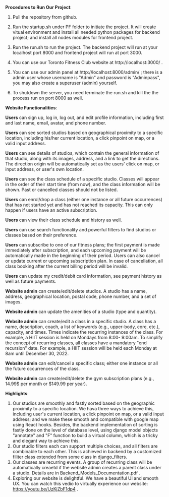**Procedures to Run Our Project**:

1. Pull the repository from github.

2. Run the startup.sh under PF folder to initiate the project. It will create vitual environment and install all needed python packages for backend project; and install all nodes modules for frontend project. 

3. Run the run.sh to run the project. The backend project will run at your localhost port 8000 and frontend project will run at port 3000.

4. You can use our Toronto Fitness Club website at http://localhost:3000/ .
5. You can use our admin panel at http://localhost:8000/admin/ ; there is a admin user whose username is "Admin" and password is "Adminpass", you may also create a superuser (admin) yourself.

6. To shutdown the server, you need terminate the run.sh and kill the the process run on port 8000 as well.



**Website Functionalities**:

**Users** can sign up, log in, log out, and edit profile information, including first and last name, email, avatar, and phone number.

**Users** can see sorted studios based on geographical proximity to a specific location, including his/her current location, a click pinpoint on map, or a valid input address. 

**Users** can see details of studios, which contain the general information of that studio, along with its images, address, and a link to get the directions. The direction origin will be automatically set as the users' click on map, or input address, or user's own location.

**Users** can see the class schedule of a specific studio. Classes will appear in the order of their start time (from now), and the class information will be shown. Past or cancelled classes should not be listed. 

**Users** can enrol/drop a class (either one instance or all future occurrences) that has not started yet and has not reached its capacity. This can only happen if users have an active subscription.

**Users** can view their class schedule and history as well.

**Users** can use search functionality and powerful filters to find studios or classes based on their preference.

**Users** can subscribe to one of our fitness plans; the first payment is made immediately after subscription, and each upcoming payment will be automatically made in the beginning of their period. Users can also cancel or update current or upcoming subscription plan. In case of cancellation, all class booking after the current billing period will be invalid.

**Users** can update my credit/debit card information, see payment history as well as future payments.



**Website admin** can create/edit/delete studios. A studio has a name, address, geographical location, postal code, phone number, and a set of images.

**Website admin** can update the amenities of a studio (type and quantity).

**Website admin** can create/edit a class in a specific studio. A class has a name, description, coach, a list of keywords (e.g., upper-body, core, etc.), capacity, and times. Times indicate the recurring instances of the class. For example, a HIIT session is held on Mondays from 8:00- 9:00am. To simplify the concept of recurring classes, all classes have a mandatory "end recursion" date. For example, a HIIT session will be held each Monday at 8am until December 30, 2022. 

**Website admin** can edit/cancel a specific class; either one instance or all the future occurrences of the class.

**Website admin** can create/edit/delete the gym subscription plans (e.g., 14.99$ per month or $149.99 per year).



**Highlights**:

1. Our studios are smoothly and fastly sorted based on the geographic proximity to a specific location. We hava three ways to achieve this, including user's current location, a click pinpoint on map, or a valid input address; and we make these smooth and compatible with google map using React hooks. Besides, the backend implementation of sorting is fastly done on the level of database level, using django model objects "annotate" and "F" function to build a virtual column, which is a tricky and elegant way to achieve this.
2. Our studio filters each can support multiple choices, and all filters are combinable to each other. This is achieved in backend by a customized filiter class extended from some class in django_filters.
3. Our classes are recurring events. A group of recurring class will be automatically creaetd if the website admin creates a parent class under a studio. Details are in Backend_Models_Documentation.pdf .
4. Exploring our website is delightful. We have a beautiful UI and smooth UX. You can watch this vedio to virtually experience our website: https://youtu.be/UzKjZbF1dp4 .